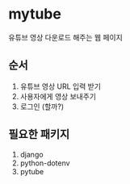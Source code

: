 # mytube
유튜브 영상 다운로드 해주는 웹 페이지

## 순서
1. 유튜브 영상 URL 입력 받기
2. 사용자에게 영상 보내주기
3. 로그인 (할까?)

## 필요한 패키지
1. django
2. python-dotenv
3. pytube